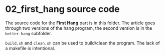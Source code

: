 # 02_first_hang source code

The source code for the **First Hang** part is in this folder. The article goes through two versions of the hang program, the second version is in the `better-hang` subfolder.

`build.sh` and `clean.sh` can be used to build/clean the program. The lack of a makefile is intentional.
